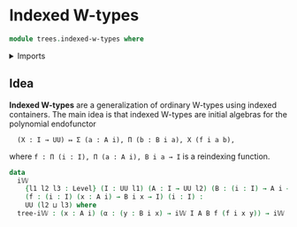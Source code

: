 # Indexed W-types

```agda
module trees.indexed-w-types where
```

<details><summary>Imports</summary>

```agda
open import foundation.universe-levels
```

</details>

## Idea

**Indexed W-types** are a generalization of ordinary W-types using indexed
containers. The main idea is that indexed W-types are initial algebras for the
polynomial endofunctor

```text
  (X : I → UU) ↦ Σ (a : A i), Π (b : B i a), X (f i a b),
```

where `f : Π (i : I), Π (a : A i), B i a → I` is a reindexing function.

```agda
data
  i𝕎
    {l1 l2 l3 : Level} (I : UU l1) (A : I → UU l2) (B : (i : I) → A i → UU l3)
    (f : (i : I) (x : A i) → B i x → I) (i : I) :
    UU (l2 ⊔ l3) where
  tree-i𝕎 : (x : A i) (α : (y : B i x) → i𝕎 I A B f (f i x y)) → i𝕎 I A B f i
```
